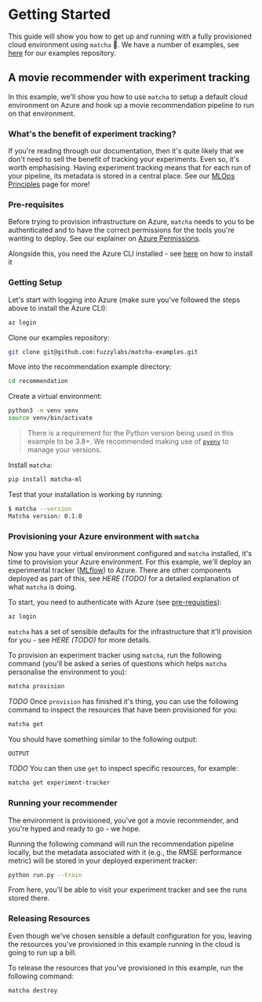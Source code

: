 # Getting Started

This guide will show you how to get up and running with a fully provisioned cloud environment using `matcha` :tea:. We have a number of examples, see [here](https://github.com/fuzzylabs/matcha-examples) for our examples repository.

## A movie recommender with experiment tracking

In this example, we'll show you how to use `matcha` to setup a default cloud environment on Azure and hook up a movie recommendation pipeline to run on that environment.

### What's the benefit of experiment tracking?

If you're reading through our documentation, then it's quite likely that we don't need to sell the benefit of tracking your experiments. Even so, it's worth emphasising. Having experiment tracking means that for each run of your pipeline, its metadata is stored in a central place. See our [MLOps Principles](mlops_principles.md) page for more!

### Pre-requisites

Before trying to provision infrastructure on Azure, `matcha` needs to you to be authenticated and to have the correct permissions for the tools you're wanting to deploy. See our explainer on [Azure Permissions](azure_permissions.md).

Alongside this, you need the Azure CLI installed - see [here](https://learn.microsoft.com/en-us/cli/azure/install-azure-cli) on how to install it

### Getting Setup

Let's start with logging into Azure (make sure you've followed the steps above to install the Azure CLI):

```bash
az login
```

Clone our examples repository:

```bash
git clone git@github.com:fuzzylabs/matcha-examples.git
```

Move into the recommendation example directory:

```bash
cd recommendation
```

Create a virtual environment:

```bash
python3 -m venv venv
source venv/bin/activate
```

> There is a requirement for the Python version being used in this example to be 3.8+. We recommended making use of [`pyenv`](https://github.com/pyenv/pyenv) to manage your versions.

Install `matcha`:

```bash
pip install matcha-ml
```

Test that your installation is working by running:

```bash
$ matcha --version
Matcha version: 0.1.0
```

### Provisioning your Azure environment with `matcha`

Now you have your virtual environment configured and `matcha` installed, it's time to provision your Azure environment. For this example, we'll deploy an experimental tracker ([MLflow](https://mlflow.org/)) to Azure. There are other components deployed as part of this, see *HERE (TODO)* for a detailed explanation of what `matcha` is doing.

To start, you need to authenticate with Azure (see [pre-requisties](#pre-requisties)):

```bash
az login
```

`matcha` has a set of sensible defaults for the infrastructure that it'll provision for you - see *HERE (TODO)* for more details.

To provision an experiment tracker using `matcha`, run the following command (you'll be asked a series of questions which helps `matcha` personalise the environment to you):

```bash
matcha provision
```

*TODO* Once `provision` has finished it's thing, you can use the following command to inspect the resources that have been provisioned for you:

```bash
matcha get
```

You should have something similar to the following output:

```bash
OUTPUT
```

*TODO* You can then use `get` to inspect specific resources, for example:

```bash
matcha get experiment-tracker
```

### Running your recommender

The environment is provisioned, you've got a movie recommender, and you're hyped and ready to go - we hope.

Running the following command will run the recommendation pipeline locally, but the metadata associated with it (e.g., the RMSE performance metric) will be stored in your deployed experiment tracker:

```bash
python run.py --train
```

From here, you'll be able to visit your experiment tracker and see the runs stored there.

### Releasing Resources

Even though we've chosen sensible a default configuration for you, leaving the resources you've provisioned in this example running in the cloud is going to run up a bill.

To release the resources that you've provisioned in this example, run the following command:

```bash
matcha destroy
```
